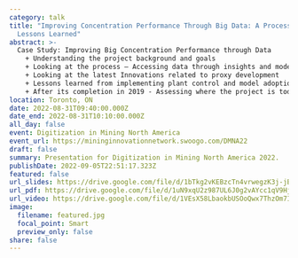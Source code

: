 ```yaml
---
category: talk
title: "Improving Concentration Performance Through Big Data: A Process and
  Lessons Learned"
abstract: >-
  Case Study: Improving Big Concentration Performance through Data
    + Understanding the project background and goals
    + Looking at the process – Accessing data through insights and model development
    + Looking at the latest Innovations related to proxy development
    + Lessons learned from implementing plant control and model adoption
    + After its completion in 2019 - Assessing where the project is today 
location: Toronto, ON
date: 2022-08-31T09:40:00.000Z
date_end: 2022-08-31T10:10:00.000Z
all_day: false
event: Digitization in Mining North America
event_url: https://mininginnovationnetwork.swoogo.com/DMNA22
draft: false
summary: Presentation for Digitization in Mining North America 2022.
publishDate: 2022-09-05T22:51:17.323Z
featured: false
url_slides: https://drive.google.com/file/d/1bTkg2vKEBzcTn4vrwegzK3j-jBnpbLD0/view?usp=sharing
url_pdf: https://drive.google.com/file/d/1uN9xqU2z987UL6J0g2vAYcc1qV9Hj9Iu/view?usp=sharing
url_video: https://drive.google.com/file/d/1VEsX58LbaokbUSOoQwx7ThzOm7I7mLcr/view?usp=sharing
image:
  filename: featured.jpg
  focal_point: Smart
  preview_only: false
share: false
---
```

